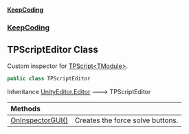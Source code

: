 #### [KeepCoding](index.md 'index')
### [KeepCoding](KeepCoding.md 'KeepCoding')
## TPScriptEditor Class
Custom inspector for [TPScript&lt;TModule&gt;](KeepCoding_TPScript_TModule_.md 'KeepCoding.TPScript&lt;TModule&gt;').   
```csharp
public class TPScriptEditor
```

Inheritance [UnityEditor.Editor](https://docs.microsoft.com/en-us/dotnet/api/UnityEditor.Editor 'UnityEditor.Editor') &#129106; TPScriptEditor  

| Methods | |
| :--- | :--- |
| [OnInspectorGUI()](KeepCoding_TPScriptEditor_OnInspectorGUI().md 'KeepCoding.TPScriptEditor.OnInspectorGUI()') | Creates the force solve buttons.<br/> |
